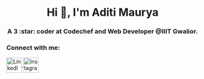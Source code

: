 <h1 align="center">Hi 👋, I'm Aditi Maurya</h1>
<h3 align="center">
  A 3 :star: coder at Codechef and Web Developer @IIIT Gwalior.
</h3>

<h3 align="left">Connect with me:</h3>
<p align="left">
  <a href="https://linkedin.com/in/aditi-maurya" target="blank">
    <img
      align="center"
      src="https://img.icons8.com/plasticine/100/000000/linkedin.png"
      alt="LinkedIn.png"
      height="40"
      width="40"
    />
  </a>
 <a href="https://https://www.instagram.com/aditi_23__/" target="blank">
    <img
      align="center"
      src="https://img.icons8.com/cute-clipart/64/000000/instagram-new.png"
      alt="Instagram.png"
      height="40"
      width="40"
    />
  </a>
</p>
